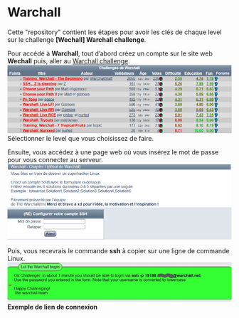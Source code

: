 # Warchall
Cette "repository" contient les étapes pour avoir les clés de chaque level sur le challenge **[Wechall] Warchall challenge**.

Pour accédé à **Warchall**, tout d’abord créez un compte sur le site web **Wechall** puis, aller au [Warchall challenge](https://www.wechall.net/challs/warchall).
![photo](level.png)
Sélectionner le level que vous choisissez de faire.

Ensuite, vous accédez à une  page web où vous insérez le mot de passe pour vous connecter au serveur.
![photo](connexion.png)

Puis, vous recevrais le commande **ssh** à copier sur une ligne de commande Linux. 
![photo](lien.jpg)
**Exemple  de lien de connexion**

